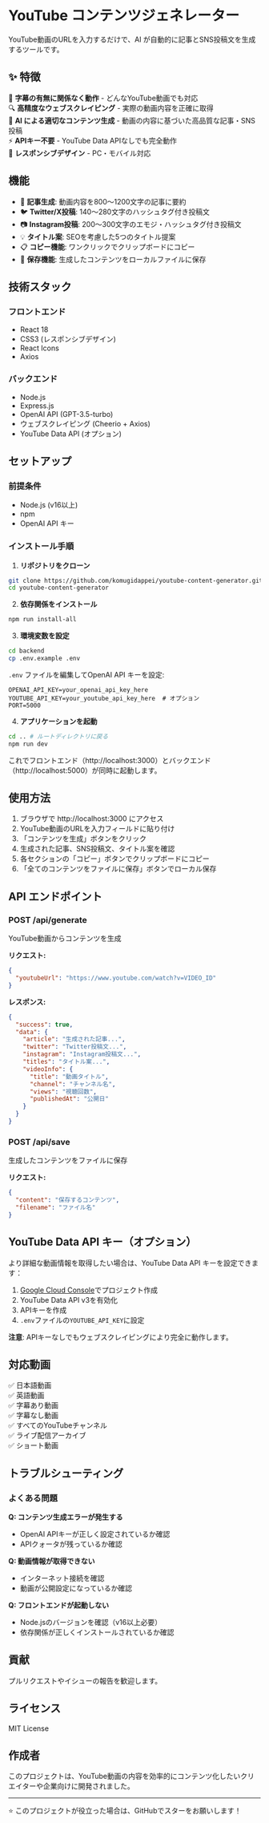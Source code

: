 # YouTube コンテンツジェネレーター

YouTube動画のURLを入力するだけで、AI が自動的に記事とSNS投稿文を生成するツールです。

## ✨ 特徴

🎯 **字幕の有無に関係なく動作** - どんなYouTube動画でも対応  
🔍 **高精度なウェブスクレイピング** - 実際の動画内容を正確に取得  
🤖 **AI による適切なコンテンツ生成** - 動画の内容に基づいた高品質な記事・SNS投稿  
⚡ **APIキー不要** - YouTube Data APIなしでも完全動作  
📱 **レスポンシブデザイン** - PC・モバイル対応  

## 機能

- 📝 **記事生成**: 動画内容を800〜1200文字の記事に要約
- 🐦 **Twitter/X投稿**: 140〜280文字のハッシュタグ付き投稿文
- 📷 **Instagram投稿**: 200〜300文字のエモジ・ハッシュタグ付き投稿文
- 💡 **タイトル案**: SEOを考慮した5つのタイトル提案
- 📋 **コピー機能**: ワンクリックでクリップボードにコピー
- 💾 **保存機能**: 生成したコンテンツをローカルファイルに保存

## 技術スタック

### フロントエンド
- React 18
- CSS3 (レスポンシブデザイン)
- React Icons
- Axios

### バックエンド
- Node.js
- Express.js
- OpenAI API (GPT-3.5-turbo)
- ウェブスクレイピング (Cheerio + Axios)
- YouTube Data API (オプション)

## セットアップ

### 前提条件
- Node.js (v16以上)
- npm
- OpenAI API キー

### インストール手順

1. **リポジトリをクローン**
```bash
git clone https://github.com/komugidappei/youtube-content-generator.git
cd youtube-content-generator
```

2. **依存関係をインストール**
```bash
npm run install-all
```

3. **環境変数を設定**
```bash
cd backend
cp .env.example .env
```

`.env` ファイルを編集してOpenAI API キーを設定:
```
OPENAI_API_KEY=your_openai_api_key_here
YOUTUBE_API_KEY=your_youtube_api_key_here  # オプション
PORT=5000
```

4. **アプリケーションを起動**
```bash
cd .. # ルートディレクトリに戻る
npm run dev
```

これでフロントエンド（http://localhost:3000）とバックエンド（http://localhost:5000）が同時に起動します。

## 使用方法

1. ブラウザで http://localhost:3000 にアクセス
2. YouTube動画のURLを入力フィールドに貼り付け
3. 「コンテンツを生成」ボタンをクリック
4. 生成された記事、SNS投稿文、タイトル案を確認
5. 各セクションの「コピー」ボタンでクリップボードにコピー
6. 「全てのコンテンツをファイルに保存」ボタンでローカル保存

## API エンドポイント

### POST /api/generate
YouTube動画からコンテンツを生成

**リクエスト:**
```json
{
  "youtubeUrl": "https://www.youtube.com/watch?v=VIDEO_ID"
}
```

**レスポンス:**
```json
{
  "success": true,
  "data": {
    "article": "生成された記事...",
    "twitter": "Twitter投稿文...",
    "instagram": "Instagram投稿文...",
    "titles": "タイトル案...",
    "videoInfo": {
      "title": "動画タイトル",
      "channel": "チャンネル名",
      "views": "視聴回数",
      "publishedAt": "公開日"
    }
  }
}
```

### POST /api/save
生成したコンテンツをファイルに保存

**リクエスト:**
```json
{
  "content": "保存するコンテンツ",
  "filename": "ファイル名"
}
```

## YouTube Data API キー（オプション）

より詳細な動画情報を取得したい場合は、YouTube Data API キーを設定できます：

1. [Google Cloud Console](https://console.cloud.google.com/)でプロジェクト作成
2. YouTube Data API v3を有効化
3. APIキーを作成
4. `.env`ファイルの`YOUTUBE_API_KEY`に設定

**注意**: APIキーなしでもウェブスクレイピングにより完全に動作します。

## 対応動画

✅ 日本語動画  
✅ 英語動画  
✅ 字幕あり動画  
✅ 字幕なし動画  
✅ すべてのYouTubeチャンネル  
✅ ライブ配信アーカイブ  
✅ ショート動画  

## トラブルシューティング

### よくある問題

**Q: コンテンツ生成エラーが発生する**
- OpenAI APIキーが正しく設定されているか確認
- APIクォータが残っているか確認

**Q: 動画情報が取得できない**
- インターネット接続を確認
- 動画が公開設定になっているか確認

**Q: フロントエンドが起動しない**
- Node.jsのバージョンを確認（v16以上必要）
- 依存関係が正しくインストールされているか確認

## 貢献

プルリクエストやイシューの報告を歓迎します。

## ライセンス

MIT License

## 作成者

このプロジェクトは、YouTube動画の内容を効率的にコンテンツ化したいクリエイターや企業向けに開発されました。

---

⭐ このプロジェクトが役立った場合は、GitHubでスターをお願いします！